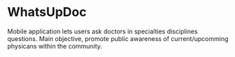 # WhatsUpDoc
Mobile application lets users ask doctors in specialties disciplines questions. Main objective, promote public awareness of current/upcomming physicans within the community.  
